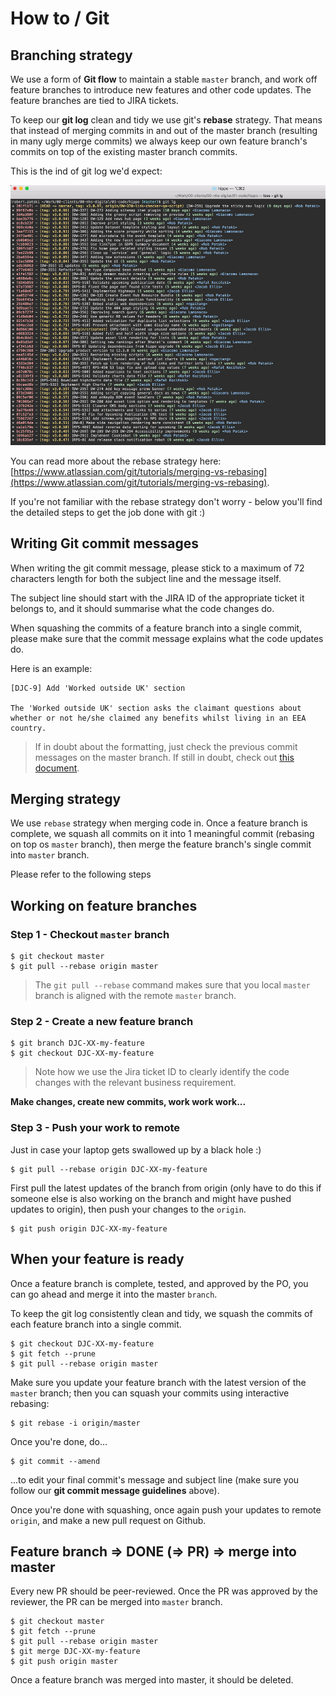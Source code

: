 # How to / Git

## Branching strategy

We use a form of **Git flow** to maintain a stable `master` branch, and work off feature branches to introduce new features and other code updates. The feature branches are tied to JIRA tickets.

To keep our **git log** clean and tidy we use git's **rebase** strategy. That means that instead of merging commits in and out of the master branch (resulting in many ugly merge commits) we always keep our own feature branch's commits on top of the existing master branch commits.

This is the ind of git log we'd expect:

![Clean Git log](img/git-log.jpg)



You can read more about the rebase strategy here: [https://www.atlassian.com/git/tutorials/merging-vs-rebasing](https://www.atlassian.com/git/tutorials/merging-vs-rebasing).

If you're not familiar with the rebase strategy don't worry - below you'll find the detailed steps to get the job done with git :)

## Writing Git commit messages

When writing the git commit message, please stick to a maximum of 72 characters length for both the subject line and the message itself.

The subject line should start with the JIRA ID of the appropriate ticket it belongs to, and it should summarise what the code changes do.

When squashing the commits of a feature branch into a single commit, please make sure that the commit message explains what the code updates do.

Here is an example:

```
[DJC-9] Add 'Worked outside UK' section

The 'Worked outside UK' section asks the claimant questions about 
whether or not he/she claimed any benefits whilst living in an EEA 
country.
```

> If in doubt about the formatting, just check the previous commit messages on the master branch.
> If still in doubt, check out [this document](https://gist.github.com/robertpainsi/b632364184e70900af4ab688decf6f53).


## Merging strategy

We use `rebase` strategy when merging code in. Once a feature branch is complete, we squash all commits on it into 1 meaningful commit (rebasing on top os `master` branch), then merge the feature branch's single commit into `master` branch.

Please refer to the following steps

## Working on feature branches

### Step 1 - Checkout `master` branch
```
$ git checkout master
$ git pull --rebase origin master
```

> The `git pull --rebase` command makes sure that you local `master` branch is aligned with the remote `master` branch.

### Step 2 - Create a new feature branch
```
$ git branch DJC-XX-my-feature
$ git checkout DJC-XX-my-feature
```

> Note how we use the Jira ticket ID to clearly identify the code changes with the relevant business requirement.

**Make changes, create new commits, work work work...**

### Step 3 - Push your work to remote

Just in case your laptop gets swallowed up by a black hole :)

```
$ git pull --rebase origin DJC-XX-my-feature
```
First pull the latest updates of the branch from origin (only have to do this if someone else is also working on the branch and might have pushed updates to origin), then push your changes to the `origin`.

```
$ git push origin DJC-XX-my-feature
```


## When your feature is ready

Once a feature branch is complete, tested, and approved by the PO, you can go ahead and merge it into the master `branch`.

To keep the git log consistently clean and tidy, we squash the commits of each feature branch into a single commit.

```
$ git checkout DJC-XX-my-feature
$ git fetch --prune
$ git pull --rebase origin master
```

Make sure you update your feature branch with the latest version of the `master` branch; then you can squash your commits using interactive rebasing: 

```
$ git rebase -i origin/master
```

Once you're done, do...

```
$ git commit --amend
```

...to edit your final commit's message and subject line (make sure you follow our **git commit message guidelines** above).

Once you're done with squashing, once again push your updates to remote `origin`, and make a new pull request on Github.


## Feature branch => DONE (=> PR) => merge into master

Every new PR should be peer-reviewed. Once the PR was approved by the reviewer, the PR can be merged into `master` branch.

```
$ git checkout master
$ git fetch --prune
$ git pull --rebase origin master
$ git merge DJC-XX-my-feature
$ git push origin master
```

Once a feature branch was merged into master, it should be deleted.